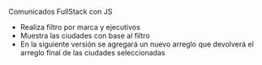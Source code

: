 Comunicados FullStack con JS

- Realiza filtro por marca y ejecutivos
- Muestra las ciudades con base al filtro
- En la siguiente versión se agregará un nuevo arreglo que devolverá el arreglo final de las ciudades seleccionadas
